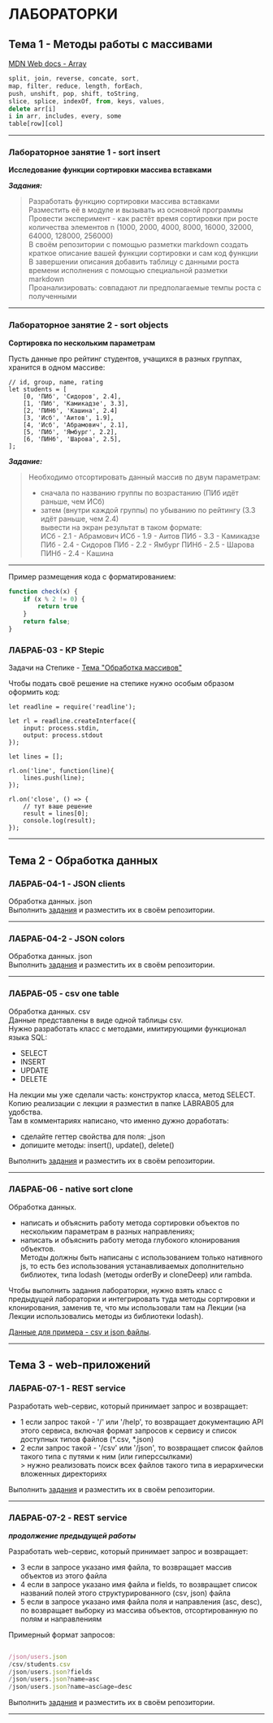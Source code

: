 # ЛАБОРАТОРКИ

## Тема 1 - Методы работы с массивами  

[MDN Web docs - Array](https://developer.mozilla.org/en-US/docs/Web/JavaScript/Reference/Global_Objects/Array)  

```js  
split, join, reverse, concate, sort, 
map, filter, reduce, length, forEach,  
push, unshift, pop, shift, toString, 
slice, splice, indexOf, from, keys, values, 
delete arr[i]  
i in arr, includes, every, some  
table[row][col]  
```

---  

### Лабораторное занятие 1 - sort insert  

**Исследование функции сортировки массива вставками**  

***Задания:***  

> Разработать функцию сортировки массива вставками  
> Разместить её в модуле и вызывать из основной программы  
> Провести эксперимент - как растёт время сортировки при росте количества элементов n (1000, 2000, 4000, 8000, 16000, 32000, 64000, 128000, 256000)  
> В своём репозитории с помощью разметки markdown создать краткое описание вашей функции сортировки и сам код функции  
> В завершении описания добавить таблицу с данными роста времени исполнения с помощью специальной разметки markdown  
> Проанализировать: совпадают ли предполагаемые темпы роста с полученными  

---  

### Лабораторное занятие 2 - sort objects  

**Сортировка по нескольким параметрам**  

Пусть данные про рейтинг студентов, учащихся в разных группах, хранится в одном массиве:  
```
// id, group, name, rating
let students = [
    [0, 'ПИб', 'Сидоров', 2.4],
    [1, 'ПИб', 'Камикадзе', 3.3],
    [2, 'ПИНб', 'Кашина', 2.4]
    [3, 'Иcб', 'Аитов', 1.9],
    [4, 'Иcб', 'Абрамович', 2.1],
    [5, 'ПИб', 'Ямбург', 2.2], 
    [6, 'ПИНб', 'Шарова', 2.5], 
];
```

***Задание:***  

> Необходимо отсортировать данный массив по двум параметрам:  
> - сначала по названию группы по возрастанию (ПИб идёт раньше, чем ИСб)  
> - затем (внутри каждой группы) по убыванию по рейтингу (3.3 идёт раньше, чем 2.4)  
> вывести на экран результат в таком формате:  
ИСб - 2.1 - Абрамович
ИСб - 1.9 - Аитов
ПИб - 3.3 - Камикадзе
ПИб - 2.4 - Сидоров
ПИб - 2.2 - Ямбург
ПИНб - 2.5 - Шарова
ПИНб - 2.4 - Кашина

---  


Пример размещения кода с форматированием:  

```js
function check(x) {
    if (x % 2 != 0) {
        return true
    }
    return false;
}
```

### ЛАБРАБ-03 - КР Stepic  
Задачи на Степике - [Тема "Обработка массивов"](https://stepik.org/lesson/416145/)  

Чтобы подать своё решение на степике нужно особым образом оформить код:
```
let readline = require('readline');

let rl = readline.createInterface({
    input: process.stdin,
    output: process.stdout
});

let lines = [];

rl.on('line', function(line){
    lines.push(line);
});

rl.on('close', () => {
    // тут ваше решение
    result = lines[0];
    console.log(result);
});
```

---  

## Тема 2 - Обработка данных  

### ЛАБРАБ-04-1 - JSON clients  
Обработка данных. json  
Выполнить [задания](./LABRAB04/) и разместить их в своём репозитории.  

---  

### ЛАБРАБ-04-2 - JSON colors  
Обработка данных. json  
Выполнить [задания](./LABRAB04/) и разместить их в своём репозитории.  

---  

### ЛАБРАБ-05 - csv one table  
Обработка данных. csv  
Данные представлены в виде одной таблицы csv.  
Нужно разработать класс с методами, имитирующими функционал языка SQL:  
- SELECT  
- INSERT  
- UPDATE  
- DELETE  
  
На лекции мы уже сделали часть: конструктор класса, метод SELECT.  
Копию реализации с лекции я разместил в папке LABRAB05 для удобства.  
Там в комментариях написано, что именно дужно доработать:  
- сделайте геттер свойства для поля: _json  
- допишите методы: insert(), update(), delete()  
  
Выполнить [задания](./LABRAB05/) и разместить их в своём репозитории.  

---  

### ЛАБРАБ-06 - native sort clone  
Обработка данных.  
- написать и объяснить работу метода сортировки объектов по нескольким параметрам в разных направлениях;  
- написать и объяснить работу метода глубокого клонирования объектов.  
Методы должны быть написаны с использованием только нативного js, то есть без использования устанавливаемых дополнительно библиотек, типа lodash (методы orderBy и cloneDeep) или rambda.  

Чтобы выполнить задания лабораторки, нужно взять класс с предыдущей лабораторки и интегрировать туда методы сортировки и клонирования, заменив те, что мы использовали там на Лекции (на Лекции использовались методы из библиотеки lodash).  

[Данные для примера - csv и json файлы](./LABRAB06/).  

---  

## Тема 3 - web-приложений  

### ЛАБРАБ-07-1 - REST service  

Разработать web-сервис, который принимает запрос и возвращает:  
- 1 если запрос такой - '/' или '/help', то возвращает документацию API этого сервиса, включая формат запросов к сервису и список доступных типов файлов (\*.csv, \*.json)  
- 2 если запрос такой - '/csv' или '/json', то возвращает список файлов такого типа с путями к ним (или гиперссылками)  
  \> нужно реализовать поиск всех файлов такого типа в иерархически вложенных директориях  

Выполнить [задания](./LABRAB07/) и разместить их в своём репозитории.  

---  

### ЛАБРАБ-07-2 - REST service  

___продолжение предыдущей работы___  

Разработать web-сервис, который принимает запрос и возвращает:  
- 3 если в запросе указано имя файла, то возвращает массив объектов из этого файла  
- 4 если в запросе указано имя файла и fields, то возвращает список названий полей этого структурированного (csv, json) файла  
- 5 если в запросе указано имя файла поля и направления (asc, desc), по возвращает выборку из массива объектов, отсортированную по полям и направлениям  


Примерный формат запросов:  

```js

/json/users.json  
/csv/students.csv  
/json/users.json?fields  
/json/users.json?name=asc  
/json/users.json?name=asc&age=desc  

```

Выполнить [задания](./LABRAB07/) и разместить их в своём репозитории.  

---  
